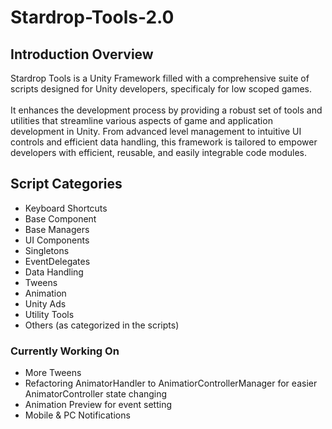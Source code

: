 # Stardrop-Tools-2.0
## Introduction Overview
Stardrop Tools is a Unity Framework filled with a comprehensive suite of scripts designed for Unity developers, specificaly for low scoped games. <br/><br/>
It enhances the development process by providing a robust set of tools and utilities that streamline various aspects of game and application development in Unity. From advanced level management to intuitive UI controls and efficient data handling, this framework is tailored to empower developers with efficient, reusable, and easily integrable code modules.

## Script Categories
- Keyboard Shortcuts
- Base Component
- Base Managers
- UI Components
- Singletons
- EventDelegates
- Data Handling
- Tweens
- Animation
- Unity Ads
- Utility Tools
- Others (as categorized in the scripts)

### Currently Working On
- More Tweens
- Refactoring AnimatorHandler to AnimatiorControllerManager for easier AnimatorController state changing
- Animation Preview for event setting
- Mobile & PC Notifications
